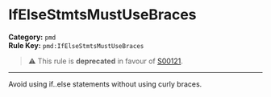 # IfElseStmtsMustUseBraces
**Category:** `pmd`<br/>
**Rule Key:** `pmd:IfElseStmtsMustUseBraces`<br/>
> :warning: This rule is **deprecated** in favour of [S00121](https://rules.sonarsource.com/java/RSPEC-121).

-----

<p>
  Avoid using if..else statements without using curly braces.
</p>
